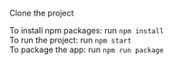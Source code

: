 Clone the project
<br />

To install npm packages:
run `npm install`
<br />
To run the project:
run `npm start`
<br />
To package the app:
run `npm run package`
